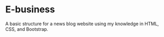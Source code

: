 # E-business
A basic structure for a news blog website using my knowledge in HTML, CSS, and Bootstrap.
